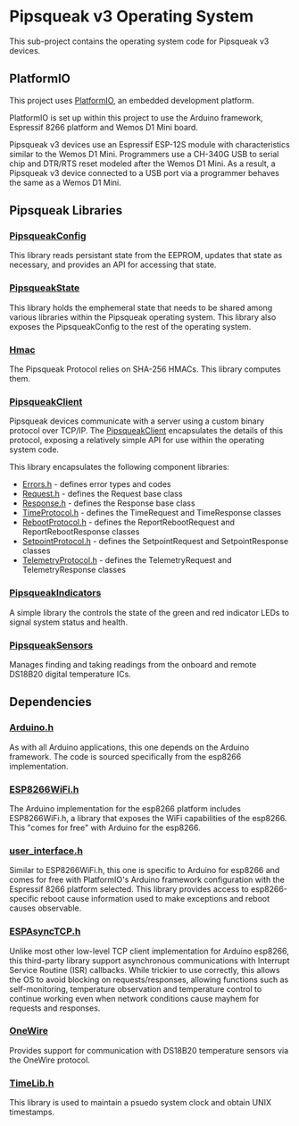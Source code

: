 # Pipsqueak v3 Operating System

This sub-project contains the operating system code for Pipsqueak v3 devices.

## PlatformIO

This project uses [PlatformIO](https://platformio.org/), an embedded development
platform.

PlatformIO is set up within this project to use the Arduino framework, Espressif
8266 platform and Wemos D1 Mini board.

Pipsqueak v3 devices use an Espressif ESP-12S module with characteristics similar
to the Wemos D1 Mini. Programmers use a CH-340G USB to serial chip and DTR/RTS
reset modeled after the Wemos D1 Mini. As a result, a Pipsqueak v3 device connected
to a USB port via a programmer behaves the same as a Wemos D1 Mini.

## Pipsqueak Libraries

### [PipsqueakConfig](./lib/PipsqueakConfig/README.md)

This library reads persistant state from the EEPROM, updates that state as
necessary, and provides an API for accessing that state.

### [PipsqueakState](./lib/PipsqueakState/README.md)

This library holds the emphemeral state that needs to be shared among various libraries within the Pipsqueak operating system. This library also exposes the PipsqueakConfig to the rest of the operating system.

### [Hmac](./lib/Hmac/README.md)

The Pipsqueak Protocol relies on SHA-256 HMACs. This library computes them.

### [PipsqueakClient](./lib/PipsqueakClient/README.md)

Pipsqueak devices communicate with a server using a custom binary protocol over
TCP/IP. The [PipsqueakClient](./lib/PipsqueakClient/README.md) encapsulates the
details of this protocol, exposing a relatively simple API for use within the
operating system code.

This library encapsulates the following component libraries:

* [Errors.h](./lib/Errors/README.md) - defines error types and codes
* [Request.h](./lib/Request/README.md) - defines the Request base class
* [Response.h](./lib/Response/README.md) - defines the Response base class
* [TimeProtocol.h](./lib/TimeProtocol/README.md) - defines the TimeRequest and
  TimeResponse classes
* [RebootProtocol.h](./lib/RebootProtocol/README.md) - defines the
  ReportRebootRequest and ReportRebootResponse classes
* [SetpointProtocol.h](./lib/SetpointProtocol/README.md) - defines the
  SetpointRequest and SetpointResponse classes
* [TelemetryProtocol.h](./lib/TelemetryProtocol/README.md) - defines the
  TelemetryRequest and TelemetryResponse classes

### [PipsqueakIndicators](./lib/PipsqueakIndicators/README.md)

A simple library the controls the state of the green and red indicator LEDs to
signal system status and health.

### [PipsqueakSensors](./lib/PipsqueakSensors/README.md)

Manages finding and taking readings from the onboard and remote DS18B20
digital temperature ICs.

## Dependencies

### [Arduino.h](https://github.com/esp8266/Arduino/blob/master/cores/esp8266/Arduino.h)

As with all Arduino applications, this one depends on the Arduino framework. The
code is sourced specifically from the esp8266 implementation.

### [ESP8266WiFi.h](https://github.com/esp8266/Arduino/tree/master/libraries/ESP8266WiFi)

The Arduino implementation for the esp8266 platform includes ESP8266WiFi.h, a
library that exposes the WiFi capabilities of the esp8266. This "comes for free"
with Arduino for the esp8266.

### [user_interface.h](https://github.com/esp8266/Arduino/blob/master/tools/sdk/include/user_interface.h)

Similar to ESP8266WiFi.h, this one is specific to Arduino for esp8266 and comes
for free with PlatformIO's Arduino framework configuration with the Espressif 8266
platform selected. This library provides access to esp8266-specific reboot
cause information used to make exceptions and reboot causes observable.

### [ESPAsyncTCP.h](https://github.com/me-no-dev/ESPAsyncTCP)

Unlike most other low-level TCP client implementation for Arduino esp8266, this
third-party library support asynchronous communications with Interrupt Service
Routine (ISR) callbacks. While trickier to use correctly, this allows the OS
to avoid blocking on requests/responses, allowing functions such as
self-monitoring, temperature observation and temperature control to continue
working even when network conditions cause mayhem for requests and responses.

### [OneWire](https://github.com/PaulStoffregen/OneWire)

Provides support for communication with DS18B20 temperature sensors via the OneWire
protocol.

### [TimeLib.h](https://github.com/PaulStoffregen/Time)

This library is used to maintain a psuedo system clock and obtain UNIX
timestamps.
